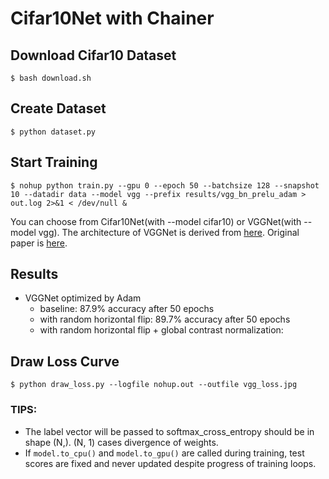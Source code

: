 # Cifar10Net with Chainer

## Download Cifar10 Dataset

```
$ bash download.sh
```

## Create Dataset

```
$ python dataset.py
```

## Start Training

```
$ nohup python train.py --gpu 0 --epoch 50 --batchsize 128 --snapshot 10 --datadir data --model vgg --prefix results/vgg_bn_prelu_adam > out.log 2>&1 < /dev/null &
```

You can choose from Cifar10Net(with --model cifar10) or VGGNet(with --model vgg). The architecture of VGGNet is derived from [here](https://github.com/nagadomi/kaggle-cifar10-torch7). Original paper is [here](http://arxiv.org/pdf/1409.1556.pdf).


## Results

- VGGNet optimized by Adam
    - baseline: 87.9% accuracy after 50 epochs
    - with random horizontal flip: 89.7% accuracy after 50 epochs
    - with random horizontal flip + global contrast normalization: 

## Draw Loss Curve

```
$ python draw_loss.py --logfile nohup.out --outfile vgg_loss.jpg
```

### TIPS:

- The label vector will be passed to softmax_cross_entropy should be in shape (N,). (N, 1) cases divergence of weights.
- If `model.to_cpu()` and `model.to_gpu()` are called during training, test scores are fixed and never updated despite progress of training loops.
